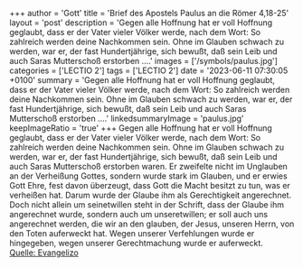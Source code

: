 +++
author = 'Gott'
title = 'Brief des Apostels Paulus an die Römer 4,18-25'
layout = 'post'
description = 'Gegen alle Hoffnung hat er voll Hoffnung geglaubt, dass er der Vater vieler Völker werde, nach dem Wort: So zahlreich werden deine Nachkommen sein. Ohne im Glauben schwach zu werden, war er, der fast Hundertjährige, sich bewußt, daß sein Leib und auch Saras Mutterschoß erstorben ....'
images = ['/symbols/paulus.jpg']
categories = ['LECTIO 2']
tags = ['LECTIO 2']
date = '2023-06-11 07:30:05 +0100'
summary = 'Gegen alle Hoffnung hat er voll Hoffnung geglaubt, dass er der Vater vieler Völker werde, nach dem Wort: So zahlreich werden deine Nachkommen sein. Ohne im Glauben schwach zu werden, war er, der fast Hundertjährige, sich bewußt, daß sein Leib und auch Saras Mutterschoß erstorben ....'
linkedsummaryImage = 'paulus.jpg'
keepImageRatio = 'true'
+++
Gegen alle Hoffnung hat er voll Hoffnung geglaubt, dass er der Vater vieler Völker werde, nach dem Wort: So zahlreich werden deine Nachkommen sein.
Ohne im Glauben schwach zu werden, war er, der fast Hundertjährige, sich bewußt, daß sein Leib und auch Saras Mutterschoß erstorben waren.<!--more-->
Er zweifelte nicht im Unglauben an der Verheißung Gottes, sondern wurde stark im Glauben, und er erwies Gott Ehre,
fest davon überzeugt, dass Gott die Macht besitzt zu tun, was er verheißen hat.
Darum wurde der Glaube ihm als Gerechtigkeit angerechnet.
Doch nicht allein um seinetwillen steht in der Schrift, dass der Glaube ihm angerechnet wurde,
sondern auch um unseretwillen; er soll auch uns angerechnet werden, die wir an den glauben, der Jesus, unseren Herrn, von den Toten auferweckt hat.
Wegen unserer Verfehlungen wurde er hingegeben, wegen unserer Gerechtmachung wurde er auferweckt.<br> [Quelle: Evangelizo](https://evangeliumtagfuertag.org/DE/gospel)